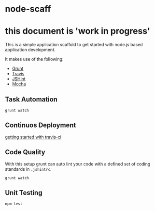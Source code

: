 # node-scaff


# this document is 'work in progress'

This is a simple application scaffold to get started with node.js based application development. 

It makes use of the following:

* [Grunt][2]
* [Travis][1]
* [JSHint][4]
* [Mocha][3]


## Task Automation

```
grunt watch
```




## Continuos Deployment

[getting started with travis-ci](http://about.travis-ci.org/docs/user/languages/javascript-with-nodejs/)


## Code Quality

With this setup grunt can auto lint your code with a defined set of coding standards in `.jshintrc`.

 ```
 grunt watch
```


## Unit Testing

   
```
npm test
```
    

[1]: https://travis-ci.org/
[2]: http://gruntjs.com/
[3]: http://visionmedia.github.com/mocha/
[4]: http://www.jshint.com/
